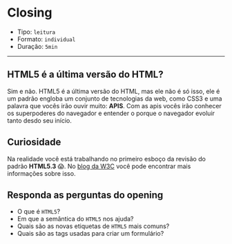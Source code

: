 # Closing

- Tipo: `leitura`
- Formato: `individual`
- Duração: `5min`

***

## HTML5 é a última versão do HTML?

Sim e não. HTML5 é a última versão do HTML, mas ele não é só isso, ele é um
padrão engloba um conjunto de tecnologias da web, como CSS3 e uma palavra que
vocês irão ouvir muito: **APIS**. Com as apis vocês irão conhecer os
superpoderes do navegador e entender o porque o navegador evoluir tanto desdo
seu início.

## Curiosidade

Na realidade você está trabalhando no primeiro esboço da revisão do padrão
**HTML5.3** 😱. No [blog da W3C](https://www.w3.org/blog/2017/12/html-5-2-is-done-html-5-3-is-coming/)
você pode encontrar mais informações sobre isso.

## Responda as perguntas do opening

- O que é `HTML5`?
- Em que a semântica do `HTML5` nos ajuda?
- Quais são as novas etiquetas de `HTML5` mais comuns?
- Quais são as tags usadas para criar um formulário?
